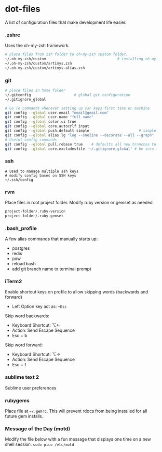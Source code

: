 # dot-files
A list of configuration files that make development life easier.



### .zshrc
Uses the oh-my-zsh framework.

``` sh
# place files from zsh folder to oh-my-zsh custom folder.
~/.oh-my-zsh/custom                                 # installing oh-my-zsh generates this folder
~/.oh-my-zsh/custom/artimys.zsh
~/.oh-my-zsh/custom/artimys-alias.zsh
```



### git

``` sh
# place files in home folder
~/.gitconfig                    # global git configuration
~/.gitignore_global

```

``` sh
# Go To commands whenever setting up ssh keys first time on machine
git config --global user.email "email@gmail.com"
git config --global user.name "full name"
git config --global color.ui true
git config --global core.autocrlf input
git config --global push.default simple                       # simple - only pushes current branch to github
git config --global alias.lg "log --oneline --decorate --all --graph"
# Useful config commands
git config --global pull.rebase true    # defaults all new branches to fetch then rebase (instead of fetch/merge)
git config --global core.excludesfile '~/.gitignore_global' # be sure to create file after
```

### ssh
```
# Used to manage multiple ssh keys
# modify config based on SSH keys
~/.ssh/config
```


### rvm
Place files in root project folder. Modify ruby version or gemset as needed.

``` sh
project-folder/.ruby-version
project-folder/.ruby-gemset
```



### .bash_profile
A few alias commands that manually starts up:
- postgres
- redis
- pow
- reload bash
- add git branch name to terminal prompt



### iTerm2
Enable shortcut keys on profile to allow skipping words (backwards and forward)
- Left Option key act as: ```+Esc```

Skip word backwards:
- Keyboard Shortcut: ⌥←
- Action: Send Escape Sequence
- Esc + b

Skip word forward:
- Keyboard Shortcut: ⌥→
- Action: Send Escape Sequence
- Esc + f


### sublime text 2
Sublime user preferences


### rubygems
Place file at ```~/.gemrc```. This will prevent rdocs from being installed for all future gem installs.


### Message of the Day (motd)
Modify the file below with a fun message that displays one time on a new shell session.
```sudo pico /etc/motd```